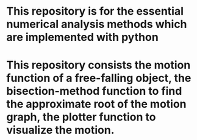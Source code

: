 # This repository is for the essential numerical analysis methods which are implemented with python 
# This repository consists the motion function of a free-falling object, the bisection-method function to find the approximate root of the motion graph, the plotter function to visualize the motion.
